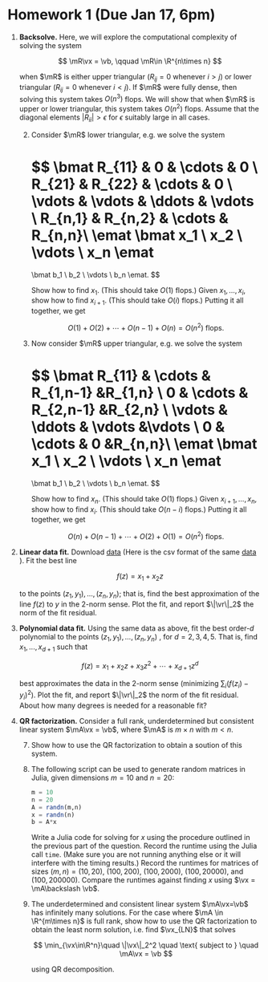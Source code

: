 # Homework 1 **(Due Jan  17, 6pm)**


1. **Backsolve.** Here, we will explore the computational complexity of solving the system 

    $$
    \mR\vx = \vb, \qquad \mR\in \R^{n\times n}
    $$

    when $\mR$ is either upper triangular ($R_{ij} = 0$ whenever $i > j$) or lower triangular 
    ($R_{ij} = 0$ whenever $i < j$). If $\mR$ were fully dense, then solving this system takes 
    $O(n^3)$ flops. We will show that when $\mR$ is upper or lower triangular, this system takes
    $O(n^2)$ flops. Assume that the diagonal elements $|R_{ii}| > \epsilon$ for $\epsilon$
    suitably large in all cases.

    2. Consider $\mR$ lower triangular, e.g. we solve the system

        $$
        \bmat 
        R_{11} & 0 & \cdots & 0 \\
        R_{21} & R_{22} & \cdots & 0 \\
        \vdots  & \vdots  & \ddots & \vdots  \\
        R_{n,1} & R_{n,2} & \cdots & R_{n,n}\\
        \emat 
        \bmat x_1 \\ x_2 \\ \vdots \\ x_n \emat 
        =
        \bmat b_1 \\ b_2 \\ \vdots \\ b_n \emat. 
        $$

        Show how to find $x_1$. (This should take $O(1)$ flops.)  Given $x_1,...,x_i$,
            show how to find $x_{i+1}$. (This should take $O(i)$ flops.) Putting it all 
            together, we get 

        $$
        O(1) + O(2) + \cdots + O(n-1) + O(n) = O(n^2) \text{ flops.}
        $$

    3. Now consider $\mR$ upper triangular, e.g. we solve the system

        $$
        \bmat 
        R_{11} &  \cdots & R_{1,n-1} &R_{1,n} \\
            0     &  \cdots & R_{2,n-1} &R_{2,n} \\
        \vdots  & \ddots    &  \vdots &\vdots  \\
        0 &  \cdots & 0 &R_{n,n}\\
        \emat 
        \bmat x_1 \\ x_2 \\ \vdots \\ x_n \emat 
        =
        \bmat b_1 \\ b_2 \\ \vdots \\ b_n \emat. 
        $$

        Show how to find $x_n$. (This should take $O(1)$ flops.)  Given $x_{i+1},...,x_n$, 
        show how to find $x_{i}$. (This should take $O(n-i)$ flops.) Putting it all together,
            we get 

        $$
        O(n) + O(n-1) + \cdots + O(2) + O(1) = O(n^2) \text{ flops.}
        $$
    
4. **Linear data fit.** Download [data](hw1_p2_data.jld) (Here is the csv format of the same [data](hw1_p2_data.csv) ).
 Fit the best line 

    $$
    f(z) = x_1 + x_2z 
    $$

    to the points $(z_1,y_1),...,(z_n,y_n)$; that is, find the best approximation of the 
        line $f(z)$ to $y$ in the 2-norm sense. Plot the fit, and report $\|\vr\|_2$ the norm of 
        the fit residual.


5. **Polynomial data fit.**  Using the same data as above, fit the best order-$d$ 
    polynomial to the points $(z_1,y_1),...,(z_n,y_n)$ , for $d = 2,3,4,5$. That is,
    find $x_1,...,x_{d+1}$ such that 

    $$
    f(z) = x_1 + x_2z + x_3z^2 + \cdots + x_{d+1}z^d
    $$

    best approximates the data in the 2-norm sense (minimizing $\sum_i (f(z_i)-y_i)^2$).
        Plot the fit, and report $\|\vr\|_2$ the norm of the fit residual. About how many degrees 
        is needed for a reasonable fit?



6. **QR factorization.** Consider a full rank, underdetermined but consistent 
    linear system $\mA\vx = \vb$, where $\mA$ is $m\times n$ with $m < n$. 

    7. Show how to use the QR factorization to obtain a soution of this system.

    8.  The following script can be used to generate random matrices in Julia, 
        given dimensions $m=10$ and $n=20$:

        ```julia
        m = 10
        n = 20
        A = randn(m,n)
        x = randn(n)
        b = A*x        
        ```

        Write a Julia code for solving for $x$ using the procedure outlined in the previous 
        part of the question. Record the runtime using the Julia call `time`. (Make sure you are not running anything else or it will interfere with 
        the timing results.) Record the runtimes for matrices of sizes  $(m,n) = (10,20)$, 
        $(100,200)$, $(100,2000)$,  $(100,20000)$, and $(100,200000)$. Compare the runtimes 
        against finding $x$ using $\vx = \mA\backslash \vb$.

    9. The underdetermined and consistent linear system $\mA\vx=\vb$ has infinitely many solutions. For the case where 
       $\mA \in \R^{m\times n}$ is full rank, show how to use the QR factorization to obtain the least norm solution, i.e. find $\vx_{LN}$ that solves

        $$
        \min_{\vx\in\R^n}\quad \|\vx\|_2^2 \quad \text{ subject to } \quad \mA\vx = \vb
        $$
        
        using QR decomposition.
    

